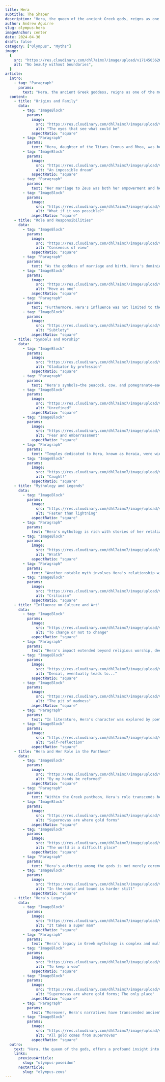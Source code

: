 ```yaml
---
title: Hera
subtitle: The Shaper
description: "Hera, the queen of the ancient Greek gods, reigns as one of the most compelling figures in mythology. Married to Zeus, the king of the gods, she is a deity associated with marriage and childbirth, embodying the ideals and challenges of wedded life in ancient times. Hera's character is complex, blending nurturing qualities with a fierce protective instinct, often leading her into conflicts with Zeus’ numerous lovers and their offspring."
author: Andrew Aguirre
slug: olympus-hera
imageAnchor: center
date: 2024-04-30
draft: false
category: ["Olympus", "Myths"]
image:
  {
    src: "https://res.cloudinary.com/dhl7aimx7/image/upload/v1714505626/001_q29ipx.webp",
    alt: "No beauty without boundaries",
  }
article:
  intro:
    - tag: "Paragraph"
      params:
        text: "Hera, the ancient Greek goddess, reigns as one of the most significant figures in Greek mythology, embodying the ideals of marriage and family. As the wife of Zeus, the king of the gods, Hera's narratives are infused with her roles as a spouse and mother, as well as her notorious jealousy and vindictiveness towards her husband's numerous lovers and illegitimate offspring. Her character and myths encapsulate the complexities and dualities of her nature, illustrating both her nurturing aspects and her capacity for relentless revenge."
  content:
    - title: "Origins and Family"
      data:
        - tag: "ImageBlock"
          params:
            image:
              src: "https://res.cloudinary.com/dhl7aimx7/image/upload/v1714505626/002_eacudq.webp"
              alt: "The eyes that see what could be"
            aspectRatio: "square"
        - tag: "Paragraph"
          params:
            text: "Hera, daughter of the Titans Cronus and Rhea, was born into a family of notable divinity and power. Alongside her siblings Zeus, Poseidon, Hades, Demeter, and Hestia, Hera's early life was marked by turmoil and cosmic struggle, which culminated in the overthrow of Cronus. The overthrow not only ushered in the reign of Zeus but also established Hera as a pivotal figure in the Olympian order, where she would soon become the queen of the gods."
        - tag: "ImageBlock"
          params:
            image:
              src: "https://res.cloudinary.com/dhl7aimx7/image/upload/v1714505626/003_erb5gf.webp"
              alt: "An impossible dream"
            aspectRatio: "square"
        - tag: "Paragraph"
          params:
            text: "Her marriage to Zeus was both her empowerment and her perennial source of strife. As Zeus's consort, Hera occupied a prestigious yet challenging position. She bore Zeus several children, including Ares, the god of war; Hephaestus, the god of blacksmiths; and Hebe, the goddess of youth. Despite her significant role as the matriarch of the gods, Hera's relationship with Zeus was perpetually strained by his infidelities, which shaped much of her mythological narrative."
        - tag: "ImageBlock"
          params:
            image:
              src: "https://res.cloudinary.com/dhl7aimx7/image/upload/v1714505626/004_w79sy6.webp"
              alt: "What if it was possible?"
            aspectRatio: "square"
    - title: "Role and Responsibilities"
      data:
        - tag: "ImageBlock"
          params:
            image:
              src: "https://res.cloudinary.com/dhl7aimx7/image/upload/v1714505626/005_ipmjyv.webp"
              alt: "Consensus of view"
            aspectRatio: "square"
        - tag: "Paragraph"
          params:
            text: "As the goddess of marriage and birth, Hera's dominion extended over the most fundamental aspects of human life. She was revered across the Greek world as a protector of women, particularly married women, overseeing their marital rites and guarding them through the childbirth process. This role made her an essential deity in the daily lives of ancient Greeks, who sought her blessings for a harmonious and prosperous family life."
        - tag: "ImageBlock"
          params:
            image:
              src: "https://res.cloudinary.com/dhl7aimx7/image/upload/v1714505626/006_nwl8sk.webp"
              alt: "Move as one"
            aspectRatio: "square"
        - tag: "Paragraph"
          params:
            text: "Furthermore, Hera's influence was not limited to the private sphere. She was often involved in divine politics and battles, actively participating in the decisions of the gods on Mount Olympus. Her strategic thinking and formidable presence in myths like the Trojan War, where she sided against Paris for snubbing her in the judgment of the golden apple, highlight her as a force of authority and vengeance."
        - tag: "ImageBlock"
          params:
            image:
              src: "https://res.cloudinary.com/dhl7aimx7/image/upload/v1714505626/007_iolpvm.webp"
              alt: "Subtlety"
            aspectRatio: "square"
    - title: "Symbols and Worship"
      data:
        - tag: "ImageBlock"
          params:
            image:
              src: "https://res.cloudinary.com/dhl7aimx7/image/upload/v1714505626/008_ew1pmd.webp"
              alt: "Gladiator by profession"
            aspectRatio: "square"
        - tag: "Paragraph"
          params:
            text: "Hera's symbols—the peacock, cow, and pomegranate—each narrate aspects of her divine personality and influence. The peacock, with its eyespots, was believed to symbolize the watchfulness of Hera, always keeping an eye on Zeus and his escapades. The cow represents her nurturing and maternal nature, while the pomegranate, often associated with fertility, underscores her connection to marriage and childbirth."
        - tag: "ImageBlock"
          params:
            image:
              src: "https://res.cloudinary.com/dhl7aimx7/image/upload/v1714505626/009_m8jprf.webp"
              alt: "Unrefined"
            aspectRatio: "square"
        - tag: "ImageBlock"
          params:
            image:
              src: "https://res.cloudinary.com/dhl7aimx7/image/upload/v1714505626/010_g1bxvp.webp"
              alt: "Fear and embarrassment"
            aspectRatio: "square"
        - tag: "Paragraph"
          params:
            text: "Temples dedicated to Hera, known as Heraia, were widespread in Greece, with the most famous being in Samos and Argos. These temples served as centers of worship and celebration, particularly for women. The Heraia festivals, primarily celebrated by women, included various rituals and competitions, showcasing Hera's significant societal role and the reverence afforded to her by the ancient Greeks."
        - tag: "ImageBlock"
          params:
            image:
              src: "https://res.cloudinary.com/dhl7aimx7/image/upload/v1714505627/011_vp8cyb.webp"
              alt: "Caught!"
            aspectRatio: "square"
    - title: "Mythology and Legends"
      data:
        - tag: "ImageBlock"
          params:
            image:
              src: "https://res.cloudinary.com/dhl7aimx7/image/upload/v1714505626/012_zpebnd.webp"
              alt: "Faster than lightning"
            aspectRatio: "square"
        - tag: "Paragraph"
          params:
            text: "Hera's mythology is rich with stories of her retaliation against Zeus’s lovers and their offspring. One of the most famous tales is that of Hercules, Zeus’s son by the mortal woman Alcmene. Hera's jealousy drove her to torment Hercules throughout his life, including instigating the madness that led him to kill his wife and children—a tragic event that resulted in his twelve labors."
        - tag: "ImageBlock"
          params:
            image:
              src: "https://res.cloudinary.com/dhl7aimx7/image/upload/v1714505627/013_t4mqhk.webp"
              alt: "Wrath"
            aspectRatio: "square"
        - tag: "Paragraph"
          params:
            text: "Another notable myth involves Hera's relationship with Io, a mortal priestess of Hera whom Zeus coveted. To protect Io from Hera’s wrath, Zeus transformed her into a cow. However, Hera was not deceived and placed Io under the watchful guard of a hundred-eyed giant, Argus. This story not only emphasizes Hera's relentless pursuit of vengeance but also her deep involvement in the affairs of gods and mortals alike."
        - tag: "ImageBlock"
          params:
            image:
              src: "https://res.cloudinary.com/dhl7aimx7/image/upload/v1714505630/014_smvzhc.webp"
              alt: "Criticism"
            aspectRatio: "square"
    - title: "Influence on Culture and Art"
      data:
        - tag: "ImageBlock"
          params:
            image:
              src: "https://res.cloudinary.com/dhl7aimx7/image/upload/v1714505627/015_vds5ac.webp"
              alt: "To change or not to change"
            aspectRatio: "square"
        - tag: "Paragraph"
          params:
            text: "Hera's impact extended beyond religious worship, deeply influencing Greek culture and art. She was a common subject in classical art, often depicted as a regal and matronly figure, embodying the ideal of womanhood and royalty. Her portrayals in pottery, sculptures, and in the frescoes of ancient buildings often emphasize her majesty and beauty, juxtaposed with her stern and formidable demeanor."
        - tag: "ImageBlock"
          params:
            image:
              src: "https://res.cloudinary.com/dhl7aimx7/image/upload/v1714505627/016_hcm32g.webp"
              alt: "Denial, eventually leads to..."
            aspectRatio: "square"
        - tag: "ImageBlock"
          params:
            image:
              src: "https://res.cloudinary.com/dhl7aimx7/image/upload/v1714505627/017_jvlsen.webp"
              alt: "The pit of madness"
            aspectRatio: "square"
        - tag: "Paragraph"
          params:
            text: "In literature, Hera's character was explored by poets and playwrights who depicted her complex personality and divine responsibilities. Works such as Homer’s 'Iliad' portray her strategic nature and involvement in divine politics, while Hesiod's 'Theogony' focuses on her familial roles and the lineage of the gods, cementing her status as a multidimensional character in Greek mythology."
        - tag: "ImageBlock"
          params:
            image:
              src: "https://res.cloudinary.com/dhl7aimx7/image/upload/v1714505627/018_ghtc3p.webp"
              alt: "Self-reflection"
            aspectRatio: "square"
    - title: "Hera and Her Role in the Pantheon"
      data:
        - tag: "ImageBlock"
          params:
            image:
              src: "https://res.cloudinary.com/dhl7aimx7/image/upload/v1714505627/019_cemn7q.webp"
              alt: "By my hands be reformed"
            aspectRatio: "square"
        - tag: "Paragraph"
          params:
            text: "Within the Greek pantheon, Hera's role transcends her identity as the goddess of marriage and childbirth, positioning her as a pivotal figure in divine politics and governance. Her influence on Mount Olympus is substantial, often serving as a counterbalance to Zeus's will. Despite her tumultuous marriage, Hera's interactions with other gods and goddesses showcase her diplomatic skills and her ability to forge alliances that bolster her position and influence the outcomes of divine debates and battles."
        - tag: "ImageBlock"
          params:
            image:
              src: "https://res.cloudinary.com/dhl7aimx7/image/upload/v1714505627/020_odjvgb.webp"
              alt: "Supernovas are where gold forms"
            aspectRatio: "square"
        - tag: "ImageBlock"
          params:
            image:
              src: "https://res.cloudinary.com/dhl7aimx7/image/upload/v1714505628/021_fvsqle.webp"
              alt: "The world is a difficult place"
            aspectRatio: "square"
        - tag: "Paragraph"
          params:
            text: "Hera's authority among the gods is not merely ceremonial. She is involved in several major divine conflicts and narratives, asserting her power and interests decisively. For example, during the Trojan War, she manipulated events behind the scenes to sway the battle in favor of the Greeks, showcasing her strategic acumen. Additionally, her relationships with her children, such as Ares and Hephaestus, further reflect her role as a matriarch who shapes the actions and fates of other deities. This aspect of Hera illustrates the multifaceted nature of her power, portraying her as a goddess who is deeply woven into the fabric of Olympian politics and family dynamics."
        - tag: "ImageBlock"
          params:
            image:
              src: "https://res.cloudinary.com/dhl7aimx7/image/upload/v1714505628/022_xkfadv.webp"
              alt: "In the world and bound is harder still"
            aspectRatio: "square"
    - title: "Hera's Legacy"
      data:
        - tag: "ImageBlock"
          params:
            image:
              src: "https://res.cloudinary.com/dhl7aimx7/image/upload/v1714505628/023_sa41th.webp"
              alt: "It takes a super man"
            aspectRatio: "square"
        - tag: "Paragraph"
          params:
            text: "Hera’s legacy in Greek mythology is complex and multifaceted, embodying the archetypal tensions between loyalty and retribution. As a goddess who fiercely defended the sanctity of marriage, Hera's actions, though often harsh, reflect the high value placed on marital fidelity in ancient Greek society. Her relentless pursuit of vengeance against Zeus's paramours and their children illustrates the potentially destructive consequences of infidelity, underscoring her role as a guardian of marital vows and familial order. This aspect of Hera serves as a stark reminder of the importance of respect and loyalty within the bonds of marriage."
        - tag: "ImageBlock"
          params:
            image:
              src: "https://res.cloudinary.com/dhl7aimx7/image/upload/v1714505628/024_dj1snz.webp"
              alt: "To keep a vow"
            aspectRatio: "square"
        - tag: "ImageBlock"
          params:
            image:
              src: "https://res.cloudinary.com/dhl7aimx7/image/upload/v1714505628/025_rfxfj0.webp"
              alt: "Supernovas are where gold forms; The only place"
            aspectRatio: "square"
        - tag: "Paragraph"
          params:
            text: "Moreover, Hera's narratives have transcended ancient mythology to influence modern interpretations of family dynamics, power, and the role of women in society. Her character challenges the notions of passive femininity, portraying instead a figure of authority and power, who, despite her often punitive measures, fundamentally seeks respect and adherence to the values she upholds. Through her stories, Hera has become a symbol of the struggle for respect and acknowledgment in the face of betrayal, resonating with audiences across centuries as a figure of both reverence and fear."
        - tag: "ImageBlock"
          params:
            image:
              src: "https://res.cloudinary.com/dhl7aimx7/image/upload/v1714505628/026_vw3qeu.webp"
              alt: "All gold comes from supernovas"
            aspectRatio: "square"
  outro:
    text: "Hera, the queen of the gods, offers a profound insight into the ancient Greek understanding of the divine feminine, marriage, and the intricate dynamics of family and power. Her myths, which blend tenderness with vengeance, not only entertained but also imparted moral lessons on the consequences of unfaithfulness and the respect due to marriage vows. As we explore Hera’s stories, we gain a deeper appreciation for her role in Greek mythology, where she stands as a pillar of strength, loyalty, and determination against adversity."
    links:
      previousArticle:
        slug: "olympus-poseidon"
      nextArticle:
        slug: "olympus-zeus"
---
```

